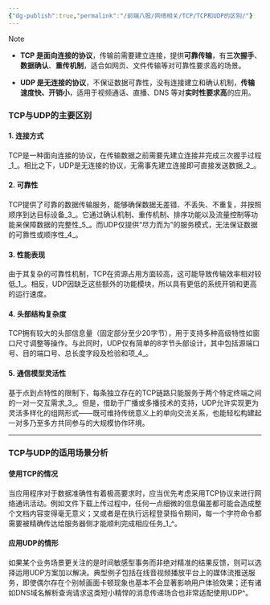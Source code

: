 ```yaml
---
{"dg-publish":true,"permalink":"/前端八股/网络相关/TCP/TCP和UDP的区别/"}
---
```


> [!NOTE]
> - **TCP 是面向连接的协议**，传输前需要建立连接，提供**可靠传输**，有**三次握手**、**数据确认**、**重传机制**，适合如网页、文件传输等对可靠性要求高的场景。
>     
> - **UDP 是无连接的协议**，不保证数据可靠性，没有连接建立和确认机制，**传输速度快、开销小**，适用于视频通话、直播、DNS 等对**实时性要求高**的应用。

### TCP与UDP的主要区别

#### 1. **连接方式**

TCP是一种面向连接的协议，在传输数据之前需要先建立连接并完成三次握手过程_1_。相比之下，UDP是无连接的协议，无需事先建立连接即可直接发送数据_2_。

#### 2. **可靠性**

TCP提供了可靠的数据传输服务，能够确保数据无差错、不丢失、不重复，并按照顺序到达目标设备_3_。它通过确认机制、重传机制、排序功能以及流量控制等功能来保障数据的完整性_5_。而UDP仅提供“尽力而为”的服务模式，无法保证数据的可靠性或顺序性_4_。

#### 3. **性能表现**

由于其复杂的可靠性机制，TCP在资源占用方面较高，这可能导致传输效率相对较低_1_。相反，UDP因缺乏这些额外的功能模块，所以具有更低的系统开销和更高的运行速度。

#### 4. **头部结构复杂度**

TCP拥有较大的头部信息量（固定部分至少20字节），用于支持多种高级特性如窗口尺寸调整等操作。与此同时，UDP仅有简单的8字节头部设计，其中包括源端口号、目的端口号、总长度字段及检验和项_4_。

#### 5. **通信模型灵活性**

基于点到点特性的限制下，每条独立存在的TCP链路只能服务于两个特定终端之间的一对一交互需求_3_。但是，借助于广播或多播技术的支持，UDP允许实现更为灵活多样化的组网形式——既可维持传统意义上的单向交流关系，也能轻松构建起一对多乃至多方共同参与的大规模协作环境。

---

### TCP与UDP的适用场景分析

#### 使用TCP的情况

当应用程序对于数据准确性有着极高要求时，应当优先考虑采用TCP协议来进行网络通讯活动。例如文件下载上传过程中，任何一点细微的信息偏差都可能会造成整个文档内容变得毫无意义；又或者是在执行远程登录指令期间，每一个字符命令都需要被精确传达给服务器侧才能顺利完成相应任务_1_^。

#### 应用UDP的情形

如果某个业务场景更关注的是时间敏感型事务而非绝对精准的结果反馈，则可以选择运用UDP方案加以解决。典型例子包括在线音视频播放平台上的媒体流推送服务，即使偶尔存在个别帧画面卡顿现象也基本不会显著影响用户体验效果；还有诸如DNS域名解析查询请求这类短小精悍的消息传递场合也非常适配使用UDP^。